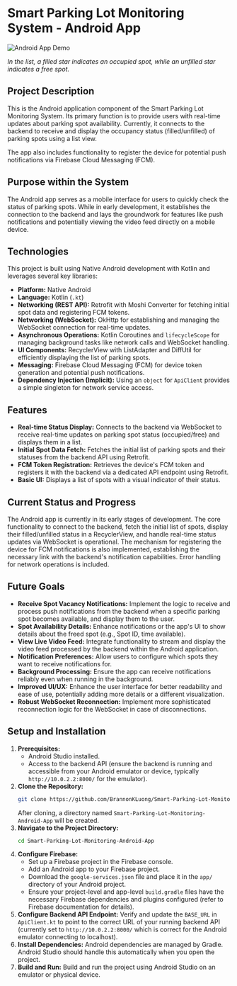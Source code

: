# Smart Parking Lot Monitoring System - Android App
![Android App Demo](assets/smart-parking-lot-android-demo.gif)

*In the list, a filled star indicates an occupied spot, while an unfilled star indicates a free spot.*
## Project Description

This is the Android application component of the Smart Parking Lot Monitoring System. Its primary function is to provide users with real-time updates about parking spot availability. Currently, it connects to the backend to receive and display the occupancy status (filled/unfilled) of parking spots using a list view.

The app also includes functionality to register the device for potential push notifications via Firebase Cloud Messaging (FCM).

## Purpose within the System

The Android app serves as a mobile interface for users to quickly check the status of parking spots. While in early development, it establishes the connection to the backend and lays the groundwork for features like push notifications and potentially viewing the video feed directly on a mobile device.

## Technologies

This project is built using Native Android development with Kotlin and leverages several key libraries:

* **Platform:** Native Android
* **Language:** Kotlin (`.kt`)
* **Networking (REST API):** Retrofit with Moshi Converter for fetching initial spot data and registering FCM tokens.
* **Networking (WebSocket):** OkHttp for establishing and managing the WebSocket connection for real-time updates.
* **Asynchronous Operations:** Kotlin Coroutines and `lifecycleScope` for managing background tasks like network calls and WebSocket handling.
* **UI Components:** RecyclerView with ListAdapter and DiffUtil for efficiently displaying the list of parking spots.
* **Messaging:** Firebase Cloud Messaging (FCM) for device token generation and potential push notifications.
* **Dependency Injection (Implicit):** Using an `object` for `ApiClient` provides a simple singleton for network service access.

## Features

* **Real-time Status Display:** Connects to the backend via WebSocket to receive real-time updates on parking spot status (occupied/free) and displays them in a list.
* **Initial Spot Data Fetch:** Fetches the initial list of parking spots and their statuses from the backend API using Retrofit.
* **FCM Token Registration:** Retrieves the device's FCM token and registers it with the backend via a dedicated API endpoint using Retrofit.
* **Basic UI:** Displays a list of spots with a visual indicator of their status.

## Current Status and Progress

The Android app is currently in its early stages of development. The core functionality to connect to the backend, fetch the initial list of spots, display their filled/unfilled status in a RecyclerView, and handle real-time status updates via WebSocket is operational. The mechanism for registering the device for FCM notifications is also implemented, establishing the necessary link with the backend's notification capabilities. Error handling for network operations is included.

## Future Goals

* **Receive Spot Vacancy Notifications:** Implement the logic to receive and process push notifications from the backend when a specific parking spot becomes available, and display them to the user.
* **Spot Availability Details:** Enhance notifications or the app's UI to show details about the freed spot (e.g., Spot ID, time available).
* **View Live Video Feed:** Integrate functionality to stream and display the video feed processed by the backend within the Android application.
* **Notification Preferences:** Allow users to configure which spots they want to receive notifications for.
* **Background Processing:** Ensure the app can receive notifications reliably even when running in the background.
* **Improved UI/UX:** Enhance the user interface for better readability and ease of use, potentially adding more details or a different visualization.
* **Robust WebSocket Reconnection:** Implement more sophisticated reconnection logic for the WebSocket in case of disconnections.

## Setup and Installation

1.  **Prerequisites:**
    * Android Studio installed.
    * Access to the backend API (ensure the backend is running and accessible from your Android emulator or device, typically `http://10.0.2.2:8000/` for the emulator).
2.  **Clone the Repository:**
    ```bash
    git clone https://github.com/BrannonKLuong/Smart-Parking-Lot-Monitoring-Android-App
    ```
    After cloning, a directory named `Smart-Parking-Lot-Monitoring-Android-App` will be created.
3.  **Navigate to the Project Directory:**
    ```bash
    cd Smart-Parking-Lot-Monitoring-Android-App
    ```
4.  **Configure Firebase:**
    * Set up a Firebase project in the Firebase console.
    * Add an Android app to your Firebase project.
    * Download the `google-services.json` file and place it in the `app/` directory of your Android project.
    * Ensure your project-level and app-level `build.gradle` files have the necessary Firebase dependencies and plugins configured (refer to Firebase documentation for details).
5.  **Configure Backend API Endpoint:** Verify and update the `BASE_URL` in `ApiClient.kt` to point to the correct URL of your running backend API (currently set to `http://10.0.2.2:8000/` which is correct for the Android emulator connecting to localhost).
6.  **Install Dependencies:** Android dependencies are managed by Gradle. Android Studio should handle this automatically when you open the project.
7.  **Build and Run:** Build and run the project using Android Studio on an emulator or physical device.
